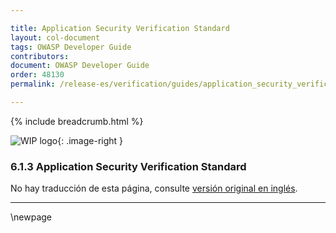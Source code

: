 ```yaml
---

title: Application Security Verification Standard
layout: col-document
tags: OWASP Developer Guide
contributors:
document: OWASP Developer Guide
order: 48130
permalink: /release-es/verification/guides/application_security_verification_standard/

---
```


{% include breadcrumb.html %}

<style type="text/css">
.image-right {
  height: 180px;
  display: block;
  margin-left: auto;
  margin-right: auto;
  float: right;
}
</style>

![WIP logo](../../../assets/images/dg_wip.png "Trabajo en curso"){: .image-right }

### 6.1.3 Application Security Verification Standard

No hay traducción de esta página, consulte [versión original en inglés][release080103].

----

[release080103]: https://github.com/OWASP/www-project-developer-guide/blob/main/release/08-verification/01-guides/03-asvs.md

\newpage
